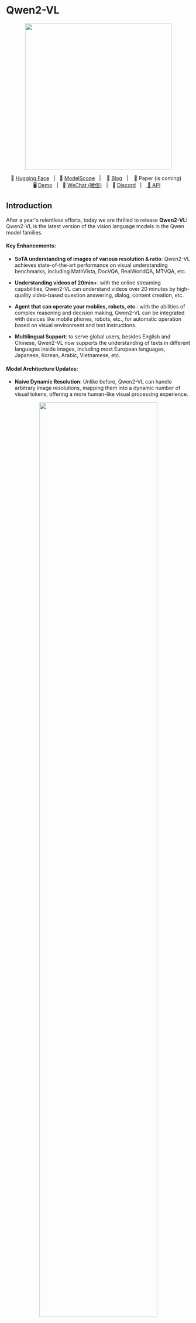 # Qwen2-VL


<p align="center">
    <img src="https://qianwen-res.oss-accelerate-overseas.aliyuncs.com/Qwen2-VL/qwen2VL_logo.png" width="400"/>
<p>

<p align="center">
        🤗 <a href="https://huggingface.co/collections/Qwen/qwen2-vl-66cee7455501d7126940800d">Hugging Face</a>&nbsp&nbsp | &nbsp&nbsp🤖 <a href="https://modelscope.cn/organization/qwen">ModelScope</a>&nbsp&nbsp | &nbsp&nbsp 📑 <a href="https://qwenlm.github.io/blog/qwen2-vl/">Blog</a> &nbsp&nbsp| &nbsp&nbsp 📑 Paper (is coming)</a> &nbsp&nbsp  </a>
<br>
🖥️ <a href="https://huggingface.co/spaces/Qwen/Qwen2-VL">Demo</a>&nbsp&nbsp | &nbsp&nbsp💬 <a href="https://github.com/QwenLM/Qwen/blob/main/assets/wechat.png">WeChat (微信)</a>&nbsp&nbsp | &nbsp&nbsp🫨 <a href="https://discord.gg/CV4E9rpNSD">Discord</a>&nbsp&nbsp | &nbsp&nbsp<a href="https://help.aliyun.com/zh/model-studio/developer-reference/qwen-vl-api"> 📑 API</a>&nbsp&nbsp
</p>


## Introduction

After a year's relentless efforts, today we are thrilled to release **Qwen2-VL**! Qwen2-VL is the latest version of the vision language models in the Qwen model families. 

#### Key Enhancements:

* **SoTA understanding of images of various resolution & ratio**: Qwen2-VL achieves state-of-the-art performance on visual understanding benchmarks, including MathVista, DocVQA, RealWorldQA, MTVQA, etc.

* **Understanding videos of 20min+**: with the online streaming capabilities, Qwen2-VL can understand videos over 20 minutes by high-quality video-based question answering, dialog, content creation, etc.

* **Agent that can operate your mobiles, robots, etc.**: with the abilities of complex reasoning and decision making, Qwen2-VL can be integrated with devices like mobile phones, robots, etc., for automatic operation based on visual environment and text instructions.

* **Multilingual Support**: to serve global users, besides English and Chinese, Qwen2-VL now supports the understanding of texts in different languages inside images, including most European languages, Japanese, Korean, Arabic, Vietnamese, etc.

#### Model Architecture Updates:

* **Naive Dynamic Resolution**: Unlike before, Qwen2-VL can handle arbitrary image resolutions, mapping them into a dynamic number of visual tokens, offering a more human-like visual processing experience.
<p align="center">
    <img src="https://qianwen-res.oss-accelerate-overseas.aliyuncs.com/Qwen2-VL/qwen2_vl_framework.jpg" width="80%"/>
<p>

* **Multimodal Rotary Position Embedding (M-ROPE)**: Decomposes positional embedding into parts to capture 1D textual, 2D visual, and 3D video positional information, enhancing its multimodal processing capabilities.

<p align="center">
    <img src="http://qianwen-res.oss-accelerate-overseas.aliyuncs.com/Qwen2-VL/mrope.png" width="80%"/>
<p>


We opensourced Qwen2-VL-2B and Qwen2-VL-7B with Apache 2.0 license, and we release the [API](https://help.aliyun.com/zh/model-studio/developer-reference/qwen-vl-api) of Qwen2-VL-72B! The opensource is integrated to Hugging Face Transformers, vLLM, and other third-party frameworks. Hope you enjoy!
## News
* 2024.08.30: We have released the [Qwen2-VL series]("https://huggingface.co/collections/Qwen/qwen2-vl-66cee7455501d7126940800d). The 2B and 7B models are now available, and the 72B model for opensource is coming soon. For more details, please check our [blog](https://qwenlm.github.io/blog/qwen2-vl/)!


## Performance
### Image Benchmarks

| Benchmark | Previous SoTA<br><sup>(Open-source LVLM)<sup> | Claude-3.5 Sonnet | GPT-4o | **Qwen2-VL-72B**<br><sup>(Coming soon) |**Qwen2-VL-7B**<br><sup>([🤗](https://huggingface.co/Qwen/Qwen2-VL-7B-Instruct) [🤖](https://modelscope.cn/models/qwen/Qwen2-VL-7B-Instruct)) |**Qwen2-VL-2B**<br><sup>([🤗](https://huggingface.co/Qwen/Qwen2-VL-2B-Instruct)[🤖](https://modelscope.cn/models/qwen/Qwen2-VL-2B-Instruct)) 
| :--- | :---: | :---: | :---: | :---: |:---: |:---: |
| MMMU<sub>val</sub>  | 58.3 | 68.3 | **69.1** | 64.5 | 54.1|41.1
| DocVQA<sub>test</sub>  | 94.1 | 95.2 | 92.8 | **96.5** | 94.5| 90.1
| InfoVQA<sub>test</sub>  | 82.0 | - | - | **84.5** | 76.5|65.5
| ChartQA<sub>test</sub>  | 88.4 | **90.8** | 85.7 | 88.3 |83.0| 73.5
| TextVQA<sub>val</sub>  | 84.4 | - | - | **85.5** |84.3|79.7
| OCRBench | 852 | 788 | 736 | **855** |845| 794
| MTVQA | 17.3 | 25.7 | 27.8 | **32.6** |26.3| 20.0
| RealWorldQA | 72.2 | 60.1 | 75.4 | **77.8** | 70.1| 62.9
| MME<sub>sum</sub>   | 2414.7 | 1920.0 | 2328.7 | **2482.7** | 2326.8 | 1872.0
| MMBench-EN<sub>test</sub>  | **86.5** | 79.7 | 83.4 | **86.5** | 83.0 | 74.9
| MMBench-CN<sub>test</sub>  | 86.3 | 80.7 | 82.1 | **86.6** | 80.5| 73.5
| MMBench-V1.1<sub>test</sub>  | 85.5 | 78.5 | 82.2 | **85.9** |80.7| 72.2
| MMT-Bench<sub>test</sub> | 63.4 | - | 65.5 | **71.7** |63.7| 54.5
| MMStar | 67.1 | 62.2 | 63.9 | **68.3** |60.7| 48.0
| MMVet<sub>GPT-4-Turbo</sub>  | 65.7 | 66.0 | 69.1 | **74.0** |62.0| 49.5
| HallBench<sub>avg</sub>  | 55.2 | 49.9 | 55.0 | **58.1** | 50.6 | 41.7
| MathVista<sub>testmini</sub>  | 67.5 | 67.7 | 63.8 | **70.5** |58.2| 43.0
| MathVision  | 16.97 | - | **30.4** | 25.9 | 16.3| 12.4

### Video Benchmarks

| Benchmark |  Previous SoTA<br><sup>(Open-source LVLM)<sup> | Gemini 1.5-Pro | GPT-4o | **Qwen2-VL-72B**<br><sup>(Coming soon) |**Qwen2-VL-7B**<br><sup>([🤗](https://huggingface.co/Qwen/Qwen2-VL-7B-Instruct) [🤖](https://modelscope.cn/models/qwen/Qwen2-VL-7B-Instruct)) |**Qwen2-VL-2B**<br><sup>([🤗](https://huggingface.co/Qwen/Qwen2-VL-2B-Instruct)[🤖](https://modelscope.cn/models/qwen/Qwen2-VL-2B-Instruct)) 
| :--- | :---: | :---: | :---: | :---: | :---: | :---: |
| MVBench | 69.6 | - | - | **73.6** | 67.0| 63.2 
| PerceptionTest<sub>test</sub> |  66.9 | - | - | **68.0** | 62.3 |53.9
| EgoSchema<sub>test</sub>  | 62.0 | 63.2 | 72.2 | **77.9** | 66.7 |54.9
| Video-MME<br><sub>(wo/w subs)</sub>  | 66.3/69.6  | **75.0**/**81.3** | 71.9/77.2 | 71.2/77.8 | 63.3/69.0 |55.6/60.4

### Agent Benchmarks
|     |Benchmark | Metric | Previous SoTA | GPT-4o | **Qwen2-VL-72B** |
| :-- | :-- | :--: | :--: | :--: | :--: |
|   General  | FnCall<sup>[1]</sup> | TM | - | 90.2 | **93.1** |
|     |  | EM | - | 50.0 | **53.2** |
|   Game  | Number Line | SR | 89.4<sup>[2]</sup> | 91.5 | **100.0** |
|     | BlackJack | SR | 40.2<sup>[2]</sup> | 34.5 | **42.6** |
|     | EZPoint | SR | 50.0<sup>[2]</sup> | 85.5 | **100.0** |
|     | Point24 | SR | 2.6<sup>[2]</sup> | 3.0 | **4.5** |
| Android | AITZ  | TM | 83.0<sup>[3]</sup> | 70.0 | **89.6** |
|     |  | EM | 47.7<sup>[3]</sup> | 35.3 | **72.1** |
| AI2THOR | ALFRED<sub>valid-unseen</sub> | SR | 67.7<sup>[4]</sup> | - | **67.8** |
|     |  | GC | 75.3<sup>[4]</sup> | - | **75.8** | 
|  VLN   | R2R<sub>valid-unseen</sub>  | SR | **79.0** | 43.7<sup>[5]</sup> | 51.7 | 
|     | REVERIE<sub>valid-unseen</sub> | SR | **61.0** | 31.6<sup>[5]</sup> | 31.0 | 

SR, GC, TM and EM are short for success rate, goal-condition success, type match and exact match.
1. Self-Curated Function Call Benchmark by Qwen Team
2. Fine-Tuning Large Vision-Language Models as Decision-Making Agents via Reinforcement Learning
3. Android in the Zoo: Chain-of-Action-Thought for GUI Agents
4. ThinkBot: Embodied Instruction Following with Thought Chain Reasoning
5. MapGPT: Map-Guided Prompting with Adaptive Path Planning for Vision-and-Language Navigation

### Multilingual Benchmarks

<table style="width:75%; text-align:center;">
    <tr>
        <th>Models</th>
        <td>AR </td>
        <td>DE </td>
        <td>FR </td>
        <td>IT </td>
        <td>JA </td>
        <td>KO </td>
        <td>RU </td>
        <td>TH </td>
        <td>VI </td>
        <td>AVG</td>
    </tr>
    <tr>
        <th align="left">Qwen2-VL-72B</th>
        <td>20.7 </td>
        <td>36.5 </td>
        <td>44.1 </td>
        <td>42.8 </td>
        <td>21.6 </td>
        <td>37.4 </td>
        <td>15.6 </td>
        <td>17.7 </td>
        <td>41.6 </td>
        <td><b>32.6</b></td>
    </tr>
    <tr>
        <th align="left">GPT-4o</th>
        <td>20.2 </td>
        <td>34.2 </td>
        <td>41.2 </td>
        <td>32.7 </td>
        <td>20.0 </td>
        <td>33.9 </td>
        <td>11.5 </td>
        <td>22.5 </td>
        <td>34.2 </td>
        <td>27.8</td>
    </tr>
        <tr>
        <th align="left">Claude3 Opus</th>
        <td>15.1 </td>
        <td>33.4 </td>
        <td>40.6 </td>
        <td>34.4 </td>
        <td>19.4 </td>
        <td>27.2 </td>
        <td>13.0 </td>
        <td>19.5 </td>
        <td>29.1 </td>
        <td>25.7 </td>
    </tr>
    <tr>
        <th align="left">Gemini Ultra</th>
        <td>14.7 </td>
        <td>32.3 </td>
        <td>40.0 </td>
        <td>31.8 </td>
        <td>12.3 </td>
        <td>17.2 </td>
        <td>11.8 </td>
        <td>20.3 </td>
        <td>28.6 </td>
        <td>23.2</td>
    </tr>
</table>

These results are evaluated on the benchmark of [MTVQA](https://github.com/bytedance/MTVQA/tree/main).

## Quickstart

Below, we provide simple examples to show how to use Qwen2-VL with 🤖 ModelScope and 🤗 Transformers.

The code of Qwen2-VL has been in the latest Hugging face transformers and we advise you to build from source with command:
```
pip install git+https://github.com/huggingface/transformers accelerate
```
or you might encounter the following error:
```
KeyError: 'qwen2_vl'
```


We offer a toolkit to help you handle various types of visual input more conveniently, as if you were using an API. This includes base64, URLs, and interleaved images and videos. You can install it using the following command:

```bash
pip install qwen-vl-utils
```

### Using 🤗  Transformers to Chat

Here we show a code snippet to show you how to use the chat model with `transformers` and `qwen_vl_utils`:

```python
from transformers import Qwen2VLForConditionalGeneration, AutoTokenizer, AutoProcessor
from qwen_vl_utils import process_vision_info

# default: Load the model on the available device(s)
model = Qwen2VLForConditionalGeneration.from_pretrained(
    "Qwen/Qwen2-VL-7B-Instruct", torch_dtype="auto", device_map="auto"
)

# We recommend enabling flash_attention_2 for better acceleration and memory saving, especially in multi-image and video scenarios.
# model = Qwen2VLForConditionalGeneration.from_pretrained(
#     "Qwen/Qwen2-VL-7B-Instruct",
#     torch_dtype=torch.bfloat16,
#     attn_implementation="flash_attention_2",
#     device_map="auto",
# )

# default processer
processor = AutoProcessor.from_pretrained("Qwen/Qwen2-VL-7B-Instruct")

# The default range for the number of visual tokens per image in the model is 4-16384.
# You can set min_pixels and max_pixels according to your needs, such as a token range of 256-1280, to balance performance and cost.
# min_pixels = 256*28*28
# max_pixels = 1280*28*28
# processor = AutoProcessor.from_pretrained("Qwen/Qwen2-VL-7B-Instruct", min_pixels=min_pixels, max_pixels=max_pixels)

messages = [
    {
        "role": "user",
        "content": [
            {
                "type": "image",
                "image": "https://qianwen-res.oss-cn-beijing.aliyuncs.com/Qwen-VL/assets/demo.jpeg",
            },
            {"type": "text", "text": "Describe this image."},
        ],
    }
]

# Preparation for inference
text = processor.apply_chat_template(
    messages, tokenize=False, add_generation_prompt=True
)
image_inputs, video_inputs = process_vision_info(messages)
inputs = processor(
    text=[text],
    images=image_inputs,
    videos=video_inputs,
    padding=True,
    return_tensors="pt",
)
inputs = inputs.to("cuda")

# Inference: Generation of the output
generated_ids = model.generate(**inputs, max_new_tokens=128)
generated_ids_trimmed = [
    out_ids[len(in_ids) :] for in_ids, out_ids in zip(inputs.input_ids, generated_ids)
]
output_text = processor.batch_decode(
    generated_ids_trimmed, skip_special_tokens=True, clean_up_tokenization_spaces=False
)
print(output_text)
```
<details>
<summary>Multi image inference</summary>

```python
# Messages containing multiple images and a text query
messages = [
    {
        "role": "user",
        "content": [
            {"type": "image", "image": "file:///path/to/image1.jpg"},
            {"type": "image", "image": "file:///path/to/image2.jpg"},
            {"type": "text", "text": "Identify the similarities between these images."},
        ],
    }
]

# Preparation for inference
text = processor.apply_chat_template(
    messages, tokenize=False, add_generation_prompt=True
)
image_inputs, video_inputs = process_vision_info(messages)
inputs = processor(
    text=[text],
    images=image_inputs,
    videos=video_inputs,
    padding=True,
    return_tensors="pt",
)
inputs = inputs.to("cuda")

# Inference
generated_ids = model.generate(**inputs, max_new_tokens=128)
generated_ids_trimmed = [
    out_ids[len(in_ids) :] for in_ids, out_ids in zip(inputs.input_ids, generated_ids)
]
output_text = processor.batch_decode(
    generated_ids_trimmed, skip_special_tokens=True, clean_up_tokenization_spaces=False
)
print(output_text)
```
</details>

<details>
<summary>Video inference</summary>

```python
# Messages containing a images list as a video and a text query
messages = [
    {
        "role": "user",
        "content": [
            {
                "type": "video",
                "video": [
                    "file:///path/to/frame1.jpg",
                    "file:///path/to/frame2.jpg",
                    "file:///path/to/frame3.jpg",
                    "file:///path/to/frame4.jpg",
                ],
                "fps": 1.0,
            },
            {"type": "text", "text": "Describe this video."},
        ],
    }
]

# Messages containing a video and a text query
messages = [
    {
        "role": "user",
        "content": [
            {
                "type": "video",
                "video": "file:///path/to/video1.mp4",
                "max_pixels": 360 * 420,
                "fps": 1.0,
            },
            {"type": "text", "text": "Describe this video."},
        ],
    }
]

# Preparation for inference
text = processor.apply_chat_template(
    messages, tokenize=False, add_generation_prompt=True
)
image_inputs, video_inputs = process_vision_info(messages)
inputs = processor(
    text=[text],
    images=image_inputs,
    videos=video_inputs,
    padding=True,
    return_tensors="pt",
)
inputs = inputs.to("cuda")

# Inference
generated_ids = model.generate(**inputs, max_new_tokens=128)
generated_ids_trimmed = [
    out_ids[len(in_ids) :] for in_ids, out_ids in zip(inputs.input_ids, generated_ids)
]
output_text = processor.batch_decode(
    generated_ids_trimmed, skip_special_tokens=True, clean_up_tokenization_spaces=False
)
print(output_text)
```
</details>

<details>
<summary>Batch inference</summary>

```python
# Sample messages for batch inference
messages1 = [
    {
        "role": "user",
        "content": [
            {"type": "image", "image": "file:///path/to/image1.jpg"},
            {"type": "image", "image": "file:///path/to/image2.jpg"},
            {"type": "text", "text": "What are the common elements in these pictures?"},
        ],
    }
]
messages2 = [
    {"role": "system", "content": "You are a helpful assistant."},
    {"role": "user", "content": "Who are you?"},
]
# Combine messages for batch processing
messages = [messages1, messages1]

# Preparation for batch inference
texts = [
    processor.apply_chat_template(msg, tokenize=False, add_generation_prompt=True)
    for msg in messages
]
image_inputs, video_inputs = process_vision_info(messages)
inputs = processor(
    text=texts,
    images=image_inputs,
    videos=video_inputs,
    padding=True,
    return_tensors="pt",
)
inputs = inputs.to("cuda")

# Batch Inference
generated_ids = model.generate(**inputs, max_new_tokens=128)
generated_ids_trimmed = [
    out_ids[len(in_ids) :] for in_ids, out_ids in zip(inputs.input_ids, generated_ids)
]
output_texts = processor.batch_decode(
    generated_ids_trimmed, skip_special_tokens=True, clean_up_tokenization_spaces=False
)
print(output_texts)
```
</details>

### 🤖 ModelScope
We strongly advise users especially those in mainland China to use ModelScope. `snapshot_download` can help you solve issues concerning downloading checkpoints.

### More Usage Tips

For input images, we support local files, base64, and URLs. For videos, we currently only support local files.

```python
# You can directly insert a local file path, a URL, or a base64-encoded image into the position where you want in the text.
## Local file path
messages = [
    {
        "role": "user",
        "content": [
            {"type": "image", "image": "file:///path/to/your/image.jpg"},
            {"type": "text", "text": "Describe this image."},
        ],
    }
]
## Image URL
messages = [
    {
        "role": "user",
        "content": [
            {"type": "image", "image": "http://path/to/your/image.jpg"},
            {"type": "text", "text": "Describe this image."},
        ],
    }
]
## Base64 encoded image
messages = [
    {
        "role": "user",
        "content": [
            {"type": "image", "image": "data:image;base64,/9j/..."},
            {"type": "text", "text": "Describe this image."},
        ],
    }
]
```
#### Image Resolution for performance boost

The model supports a wide range of resolution inputs. By default, it uses the native resolution for input, but higher resolutions can enhance performance at the cost of more computation. Users can set the minimum and maximum number of pixels to achieve an optimal configuration for their needs, such as a token count range of 256-1280, to balance speed and memory usage.

```python
min_pixels = 256 * 28 * 28
max_pixels = 1280 * 28 * 28
processor = AutoProcessor.from_pretrained(
    "Qwen/Qwen2-VL-7B-Instruct", min_pixels=min_pixels, max_pixels=max_pixels
)
```

Besides, We provide two methods for fine-grained control over the image size input to the model:

1. Specify exact dimensions: Directly set `resized_height` and `resized_width`. These values will be rounded to the nearest multiple of 28.

2. Define min_pixels and max_pixels: Images will be resized to maintain their aspect ratio within the range of min_pixels and max_pixels.

```python
# min_pixels and max_pixels
messages = [
    {
        "role": "user",
        "content": [
            {
                "type": "image",
                "image": "file:///path/to/your/image.jpg",
                "resized_height": 280,
                "resized_width": 420,
            },
            {"type": "text", "text": "Describe this image."},
        ],
    }
]
# resized_height and resized_width
messages = [
    {
        "role": "user",
        "content": [
            {
                "type": "image",
                "image": "file:///path/to/your/image.jpg",
                "min_pixels": 50176,
                "max_pixels": 50176,
            },
            {"type": "text", "text": "Describe this image."},
        ],
    }
]
```

#### Add ids for Multiple Image Inputs
By default, images and video content are directly included in the conversation. When handling multiple images, it's helpful to add labels to the images and videos for better reference. Users can control this behavior with the following settings:
<details>
<summary>Add vision ids</summary>

```python
conversation = [
    {
        "role": "user",
        "content": [{"type": "image"}, {"type": "text", "text": "Hello, how are you?"}],
    },
    {
        "role": "assistant",
        "content": "I'm doing well, thank you for asking. How can I assist you today?",
    },
    {
        "role": "user",
        "content": [
            {"type": "text", "text": "Can you describe these images and video?"},
            {"type": "image"},
            {"type": "image"},
            {"type": "video"},
            {"type": "text", "text": "These are from my vacation."},
        ],
    },
    {
        "role": "assistant",
        "content": "I'd be happy to describe the images and video for you. Could you please provide more context about your vacation?",
    },
    {
        "role": "user",
        "content": "It was a trip to the mountains. Can you see the details in the images and video?",
    },
]

# default:
prompt_without_id = processor.apply_chat_template(
    conversation, add_generation_prompt=True
)
# Excepted output: '<|im_start|>system\nYou are a helpful assistant.<|im_end|>\n<|im_start|>user\n<|vision_start|><|image_pad|><|vision_end|>Hello, how are you?<|im_end|>\n<|im_start|>assistant\nI'm doing well, thank you for asking. How can I assist you today?<|im_end|>\n<|im_start|>user\nCan you describe these images and video?<|vision_start|><|image_pad|><|vision_end|><|vision_start|><|image_pad|><|vision_end|><|vision_start|><|video_pad|><|vision_end|>These are from my vacation.<|im_end|>\n<|im_start|>assistant\nI'd be happy to describe the images and video for you. Could you please provide more context about your vacation?<|im_end|>\n<|im_start|>user\nIt was a trip to the mountains. Can you see the details in the images and video?<|im_end|>\n<|im_start|>assistant\n'


# add ids
prompt_with_id = processor.apply_chat_template(
    conversation, add_generation_prompt=True, add_vision_id=True
)
# Excepted output: '<|im_start|>system\nYou are a helpful assistant.<|im_end|>\n<|im_start|>user\nPicture 1: <|vision_start|><|image_pad|><|vision_end|>Hello, how are you?<|im_end|>\n<|im_start|>assistant\nI'm doing well, thank you for asking. How can I assist you today?<|im_end|>\n<|im_start|>user\nCan you describe these images and video?Picture 2: <|vision_start|><|image_pad|><|vision_end|>Picture 3: <|vision_start|><|image_pad|><|vision_end|>Video 1: <|vision_start|><|video_pad|><|vision_end|>These are from my vacation.<|im_end|>\n<|im_start|>assistant\nI'd be happy to describe the images and video for you. Could you please provide more context about your vacation?<|im_end|>\n<|im_start|>user\nIt was a trip to the mountains. Can you see the details in the images and video?<|im_end|>\n<|im_start|>assistant\n'
```
</details>

#### Flash-Attention 2 to speed up generation

First, make sure to install the latest version of Flash Attention 2:

```bash
pip install -U flash-attn --no-build-isolation
```

Also, you should have a hardware that is compatible with Flash-Attention 2. Read more about it in the official documentation of the [flash attention repository](https://github.com/Dao-AILab/flash-attention). FlashAttention-2 can only be used when a model is loaded in `torch.float16` or `torch.bfloat16`.

To load and run a model using Flash Attention-2, simply add `attn_implementation="flash_attention_2"` when loading the model as follows:

```python
from transformers import Qwen2VLForConditionalGeneration

model = Qwen2VLForConditionalGeneration.from_pretrained(
    "Qwen/Qwen2-VL-7B-Instruct", 
    torch_dtype=torch.bfloat16, 
    attn_implementation="flash_attention_2",
)
```


### Try Qwen2-VL-72B with API!

To explore Qwen2-VL-72B, a more fascinating multimodal model, we encourage you to test our cutting-edge API service. Let's start the exciting journey right now!

#### Installation
```bash
pip install dashscope
```

#### Examples
```python
import dashscope


dashscope.api_key = "your_api_key"

messages = [{
    'role': 'user',
    'content': [
        {
            'image': "https://dashscope.oss-cn-beijing.aliyuncs.com/images/dog_and_girl.jpeg"
        },
        {
            'text': 'What are in the image?'
        },
    ]
}]
# The model name 'qwen-vl-max-0809' is the identity of 'Qwen2-VL-72B'.
response = dashscope.MultiModalConversation.call(model='qwen-vl-max-0809', messages=messages)
print(response)
```

For more usage, please refer to the tutorial at [aliyun](https://help.aliyun.com/zh/model-studio/developer-reference/qwen-vl-api).

## Quantization

For quantized models, we offer two types of quantization: AWQ and GPQ([🤗](https://huggingface.co/collections/Qwen/qwen2-vl-66cee7455501d7126940800d)[🤖](https://modelscope.cn/organization/qwen)).

### AWQ
One of our recommendations is the usage of [AWQ](https://arxiv.org/abs/2306.00978) with [AutoAWQ](https://github.com/casper-hansen/AutoAWQ). AWQ refers to Activation-aware Weight Quantization, a hardware-friendly approach for LLM low-bit weight-only quantization. AutoAWQ is an easy-to-use package for 4-bit quantized models.
#### Usage of AWQ Quantized Models with Transformers
Now, Transformers has officially supported AutoAWQ, which means that you can directly use the quantized model with Transformers. The following is a very simple code snippet showing how to run `Qwen2-VL-7B-Instruct-AWQ` with the quantized model:
```python
from transformers import Qwen2VLForConditionalGeneration, AutoTokenizer, AutoProcessor
from qwen_vl_utils import process_vision_info

# We recommend enabling flash_attention_2 for better acceleration and memory saving, especially in multi-image and video scenarios.
# model = Qwen2VLForConditionalGeneration.from_pretrained(
#     "Qwen/Qwen2-VL-7B-Instruct-AWQ",
#     torch_dtype="auto",
#     attn_implementation="flash_attention_2",
#     device_map="auto",
# )

# default: Load the model on the available device(s)
model = Qwen2VLForConditionalGeneration.from_pretrained(
    "Qwen/Qwen2-VL-7B-Instruct-AWQ", torch_dtype="auto", device_map="auto"
)

# The default range for the number of visual tokens per image in the model is 4-16384. You can set min_pixels and max_pixels according to your needs, such as a token count range of 256-1280, to balance speed and memory usage.
min_pixels = 256 * 28 * 28
max_pixels = 1280 * 28 * 28
processor = AutoProcessor.from_pretrained(
    "Qwen/Qwen2-VL-7B-Instruct-AWQ", min_pixels=min_pixels, max_pixels=max_pixels
)

messages = [
    {
        "role": "user",
        "content": [
            {
                "type": "image",
                "image": "https://qianwen-res.oss-cn-beijing.aliyuncs.com/Qwen-VL/assets/demo.jpeg",
            },
            {"type": "text", "text": "Describe this image."},
        ],
    }
]

# Preparation for inference
text = processor.apply_chat_template(
    messages, tokenize=False, add_generation_prompt=True
)
image_inputs, video_inputs = process_vision_info(messages)
inputs = processor(
    text=[text],
    images=image_inputs,
    videos=video_inputs,
    padding=True,
    return_tensors="pt",
)

# Inference: Generation of the output
generated_ids = model.generate(**inputs, max_new_tokens=128)
generated_ids_trimmed = [
    out_ids[len(in_ids) :] for in_ids, out_ids in zip(inputs.input_ids, generated_ids)
]
output_text = processor.batch_decode(
    generated_ids_trimmed, skip_special_tokens=True, clean_up_tokenization_spaces=False
)
print(output_text)
```
#### Quantize Your Own Model with AutoAWQ
If you want to quantize your own model to AWQ quantized models, we advise you to use AutoAWQ. It is suggested installing the forked version of the package by installing from source code:


```bash
git clone https://github.com/kq-chen/AutoAWQ.git
cd AutoAWQ
pip install numpy gekko pandas
pip install -e .
```

Suppose you have finetuned a model based on `Qwen2-VL-7B`. To build your own AWQ quantized model, you need to use the training data for calibration. Below, we provide a simple demonstration for you to run:

```python
from transformers import Qwen2VLProcessor
from awq.models.qwen2vl import Qwen2VLAWQForConditionalGeneration

# Specify paths and hyperparameters for quantization
model_path = "your_model_path"
quant_path = "your_quantized_model_path"
quant_config = {"zero_point": True, "q_group_size": 128, "w_bit": 4, "version": "GEMM"}

# Load your processor and model with AutoAWQ
processor = Qwen2VLProcessor.from_pretrained(model_path)
# We recommend enabling flash_attention_2 for better acceleration and memory saving
# model = Qwen2VLAWQForConditionalGeneration.from_pretrained(
#     model_path, model_type="qwen2_vl", use_cache=False, attn_implementation="flash_attention_2"
# )
model = Qwen2VLAWQForConditionalGeneration.from_pretrained(
    model_path, model_type="qwen2_vl", use_cache=False
)
```
Then you need to prepare your data for calibration. What you need to do is just put samples into a list, each of which is a typical chat message as shown below. you can specify `text` and `image` in `content` field, For example:
```python
dataset = [
    # message 0
    [
        {"role": "system", "content": "You are a helpful assistant."},
        {"role": "user", "content": "Tell me who you are."},
        {"role": "assistant", "content": "I am a large language model named Qwen..."},
    ],
    # message 1
    [
        {
            "role": "user",
            "content": [
                {"type": "image", "image": "file:///path/to/your/image.jpg"},
                {"type": "text", "text": "Output all text in the image"},
            ],
        },
        {"role": "assistant", "content": "The text in the image is balabala..."},
    ],
    # other messages...
    ...,
]
```
here, we use a caption dataset **only for demonstration**. You should replace it with your own sft dataset.

```python
def prepare_dataset(n_sample: int = 8) -> list[list[dict]]:
    from datasets import load_dataset

    dataset = load_dataset(
        "laion/220k-GPT4Vision-captions-from-LIVIS", split=f"train[:{n_sample}]"
    )
    return [
        [
            {
                "role": "user",
                "content": [
                    {"type": "image", "image": sample["url"]},
                    {"type": "text", "text": "generate a caption for this image"},
                ],
            },
            {"role": "assistant", "content": sample["caption"]},
        ]
        for sample in dataset
    ]


dataset = prepare_dataset()
```

Then process the dataset into tensors:
```python
from qwen_vl_utils import process_vision_info

text = processor.apply_chat_template(
    dataset, tokenize=False, add_generation_prompt=True
)
image_inputs, video_inputs = process_vision_info(dataset)
inputs = processor(
    text=text,
    images=image_inputs,
    videos=video_inputs,
    padding=True,
    return_tensors="pt",
)
```

Then just run the calibration process by one line of code:
```python
model.quantize(calib_data=inputs, quant_config=quant_config)
```
Finally, save the quantized model:
```python
model.model.config.use_cache = model.model.generation_config.use_cache = True
model.save_quantized(quant_path, safetensors=True, shard_size="4GB")
processor.save_pretrained(quant_path)
```
Then you can obtain your own AWQ quantized model for deployment. Enjoy!
### GPTQ
#### Usage of GPTQ Models with Transformers
Now, Transformers has officially supported AutoGPTQ, which means that you can directly use the quantized model with Transformers. The following is a very simple code snippet showing how to run `Qwen2-VL-7B-Instruct-GPTQ-Int4` with the quantized model:
```python
from transformers import Qwen2VLForConditionalGeneration, AutoTokenizer, AutoProcessor
from qwen_vl_utils import process_vision_info

# We recommend enabling flash_attention_2 for better acceleration and memory saving, especially in multi-image and video scenarios.
# model = Qwen2VLForConditionalGeneration.from_pretrained(
#     "Qwen2-VL-7B-Instruct-GPTQ-Int4",
#     torch_dtype=torch.bfloat16,
#     attn_implementation="flash_attention_2",
#     device_map="auto",
# )

# default: Load the model on the available device(s)
model = Qwen2VLForConditionalGeneration.from_pretrained(
    "Qwen2-VL-7B-Instruct-GPTQ-Int4", torch_dtype="auto", device_map="auto"
)

# The default range for the number of visual tokens per image in the model is 4-16384. You can set min_pixels and max_pixels according to your needs, such as a token count range of 256-1280, to balance speed and memory usage.
min_pixels = 256 * 28 * 28
max_pixels = 1280 * 28 * 28
processor = AutoProcessor.from_pretrained(
    "Qwen2-VL-7B-Instruct-GPTQ-Int4", min_pixels=min_pixels, max_pixels=max_pixels
)

messages = [
    {
        "role": "user",
        "content": [
            {
                "type": "image",
                "image": "https://qianwen-res.oss-cn-beijing.aliyuncs.com/Qwen-VL/assets/demo.jpeg",
            },
            {"type": "text", "text": "Describe this image."},
        ],
    }
]

# Preparation for inference
text = processor.apply_chat_template(
    messages, tokenize=False, add_generation_prompt=True
)
image_inputs, video_inputs = process_vision_info(messages)
inputs = processor(
    text=[text],
    images=image_inputs,
    videos=video_inputs,
    padding=True,
    return_tensors="pt",
)

# Inference: Generation of the output
generated_ids = model.generate(**inputs, max_new_tokens=128)
generated_ids_trimmed = [
    out_ids[len(in_ids) :] for in_ids, out_ids in zip(inputs.input_ids, generated_ids)
]
output_text = processor.batch_decode(
    generated_ids_trimmed, skip_special_tokens=True, clean_up_tokenization_spaces=False
)
print(output_text)
```
#### Quantize Your Own Model with AutoGPTQ
If you want to quantize your own model to GPTQ quantized models, we advise you to use AutoGPTQ. It is suggested installing the forked version of the package by installing from source code:

```bash
git clone https://github.com/kq-chen/AutoGPTQ.git
cd AutoGPTQ
pip install numpy gekko pandas
pip install -vvv --no-build-isolation -e .
```
Suppose you have finetuned a model based on `Qwen2-VL-7B`. To build your own GPTQ quantized model, you need to use the training data for calibration. Below, we provide a simple demonstration for you to run:
```python
from transformers import Qwen2VLProcessor
from auto_gptq import BaseQuantizeConfig
from auto_gptq.modeling import Qwen2VLGPTQForConditionalGeneration

# Specify paths and hyperparameters for quantization
model_path = "your_model_path"
quant_path = "your_quantized_model_path"
quantize_config = BaseQuantizeConfig(
    bits=8,  # 4 or 8
    group_size=128,
    damp_percent=0.1,
    desc_act=False,  # set to False can significantly speed up inference but the perplexity may slightly bad
    static_groups=False,
    sym=True,
    true_sequential=True,
)
# Load your processor and model with AutoGPTQ
processor = Qwen2VLProcessor.from_pretrained(model_path)
# We recommend enabling flash_attention_2 for better acceleration and memory saving
# model = Qwen2VLGPTQForConditionalGeneration.from_pretrained(model_path, quantize_config, attn_implementation="flash_attention_2")
model = Qwen2VLGPTQForConditionalGeneration.from_pretrained(model_path, quantize_config)
```
Then you need to prepare your data for calibration. What you need to do is just put samples into a list, each of which is a typical chat message as shown below. you can specify `text` and `image` in `content` field, For example:
```python
dataset = [
    # message 0
    [
        {"role": "system", "content": "You are a helpful assistant."},
        {"role": "user", "content": "Tell me who you are."},
        {"role": "assistant", "content": "I am a large language model named Qwen..."},
    ],
    # message 1
    [
        {
            "role": "user",
            "content": [
                {"type": "image", "image": "file:///path/to/your/image.jpg"},
                {"type": "text", "text": "Output all text in the image"},
            ],
        },
        {"role": "assistant", "content": "The text in the image is balabala..."},
    ],
    # other messages...
    ...,
]
```
Here, we use a caption dataset **only for demonstration**. You should replace it with your own sft dataset.
```python
def prepare_dataset(n_sample: int = 20) -> list[list[dict]]:
    from datasets import load_dataset

    dataset = load_dataset(
        "laion/220k-GPT4Vision-captions-from-LIVIS", split=f"train[:{n_sample}]"
    )
    return [
        [
            {
                "role": "user",
                "content": [
                    {"type": "image", "image": sample["url"]},
                    {"type": "text", "text": "generate a caption for this image"},
                ],
            },
            {"role": "assistant", "content": sample["caption"]},
        ]
        for sample in dataset
    ]


dataset = prepare_dataset()
```

Then process the dataset into tensors:
```python
from qwen_vl_utils import process_vision_info


def batched(iterable, n: int):
    # batched('ABCDEFG', 3) → ABC DEF G
    assert n >= 1, "batch size must be at least one"
    from itertools import islice

    iterator = iter(iterable)
    while batch := tuple(islice(iterator, n)):
        yield batch


batch_size = 1
calib_data = []
for batch in batched(dataset, batch_size):
    text = processor.apply_chat_template(
        batch, tokenize=False, add_generation_prompt=True
    )
    image_inputs, video_inputs = process_vision_info(batch)
    inputs = processor(
        text=text,
        images=image_inputs,
        videos=video_inputs,
        padding=True,
        return_tensors="pt",
    )
    calib_data.append(inputs)
```
Then just run the calibration process by one line of code:
```python
model.quantize(dataset, cache_examples_on_gpu=False)
```
Finally, save the quantized model:
```python
model.save_quantized(quant_path, use_safetensors=True)
processor.save_pretrained(quant_path)
```
Then you can obtain your own GPTQ quantized model for deployment. Enjoy!
### Benchmark
#### Performance of Quantized Models
This section reports the generation performance of quantized models (including GPTQ and AWQ) of the Qwen2-VL series. Specifically, we report:

- MMMU_VAL (Accuracy)
- DocVQA_VAL (Accuracy)
- MMBench_DEV_EN (Accuracy)
- MathVista_MINI (Accuracy)

We use [VLMEvalkit](https://github.com/kq-chen/VLMEvalKit/tree/add_qwen2vl) to evaluate all models.

| Model Size | Quantization | MMMU | DocVQA | MMBench | MathVista  |
| --- | --- | --- | --- | --- | --- |
| Qwen2-VL-7B-Instruct | BF16<br><sup>([🤗](https://huggingface.co/Qwen/Qwen2-VL-7B-Instruct)[🤖](https://modelscope.cn/models/qwen/Qwen2-VL-7B-Instruct)) | 53.77 | 93.89 | 81.78 | 58.20 |
|  | GPTQ-Int8<br><sup>([🤗](https://huggingface.co/Qwen/Qwen2-VL-7B-Instruct-GPTQ-Int8)[🤖](https://modelscope.cn/models/qwen/Qwen2-VL-7B-Instruct-GPTQ-Int8)) | 53.00 | 93.94 | 82.38 | 57.90 |
|  | GPTQ-Int4<br><sup>([🤗](https://huggingface.co/Qwen/Qwen2-VL-7B-Instruct-GPTQ-Int4)[🤖](https://modelscope.cn/models/qwen/Qwen2-VL-7B-Instruct-GPTQ-Int4)) | 52.55 | 93.16 | 81.27 | 60.30 |
|  | AWQ<br><sup>([🤗](https://huggingface.co/Qwen/Qwen2-VL-7B-Instruct-AWQ)[🤖](https://modelscope.cn/models/qwen/Qwen2-VL-7B-Instruct-AWQ)) | 53.66 | 93.10 | 81.61 | 56.80 |
 Qwen2-VL-2B-Instruct | BF16<br><sup>([🤗](https://huggingface.co/Qwen/Qwen2-VL-2B-Instruct)[🤖](https://modelscope.cn/models/qwen/Qwen2-VL-2B-Instruct)) | 41.88 | 88.34 | 72.07 | 44.40 |
|  | GPTQ-Int8<br><sup>([🤗](https://huggingface.co/Qwen/Qwen2-VL-2B-Instruct-GPTQ-Int8)[🤖](https://modelscope.cn/models/qwen/Qwen2-VL-2B-Instruct-GPTQ-Int8)) | 41.55 |  88.28 | 71.99 | 44.60 |
|  | GPTQ-Int4<br><sup>([🤗](https://huggingface.co/Qwen/Qwen2-VL-2B-Instruct-GPTQ-Int4)[🤖](https://modelscope.cn/models/qwen/Qwen2-VL-2B-Instruct-GPTQ-Int4)) | 39.22 | 87.21 | 70.87 | 41.69 |
|  | AWQ<br><sup>([🤗](https://huggingface.co/Qwen/Qwen2-VL-2B-Instruct-AWQ)[🤖](https://modelscope.cn/models/qwen/Qwen2-VL-2B-Instruct-AWQ)) | 41.33 | 86.96 | 71.64 | 39.90 |



#### Speed Benchmark
This section reports the speed performance of bf16 models, quantized models (including GPTQ-Int4, GPTQ-Int8 and AWQ) of the Qwen2-VL series. Specifically, we report the inference speed (tokens/s) as well as memory footprint (GB) under the conditions of different context lengths.

The environment of the evaluation with huggingface transformers is:

- NVIDIA A100 80GB
- CUDA 11.8
- Pytorch 2.2.1+cu118
- Flash Attention 2.6.1
- Transformers 4.38.2
- AutoGPTQ 0.6.0+cu118
- AutoAWQ 0.2.5+cu118 (autoawq_kernels 0.0.6+cu118)

Note:

- We use the batch size of 1 and the least number of GPUs as possible for the evalution.
- We test the speed and memory of generating 2048 tokens with the input lengths of 1, 6144, 14336, 30720, 63488, and 129024 tokens.
- 7B (transformers)

| Model | Input Length | Quantization | GPU Num | Speed(tokens/s) | GPU Memory(GB) |
| --- | --- | --- | --- | --- | --- |
| Qwen2-VL-7B-Instruct | 1 | BF16 | 1 | 39.02 | 16.07 |
|  |  | GPTQ-Int8 | 1 | 31.60 | 10.11 |
|  |  | GPTQ-Int4 | 1 | 42.76 | 7.20 |
|  |  | AWQ | 1 | 32.08 | 7.07 |
|  | 6144 | BF16 | 1 | 38.75 | 21.56 |
|  |  | GPTQ-Int8 | 1 | 31.31 | 15.61 |
|  |  | GPTQ-Int4 | 1 | 39.75 | 12.69 |
|  |  | AWQ | 1 | 32.66 | 12.56 |
|  | 14336 | BF16 | 1 | 30.65 | 29.07 |
|  |  | GPTQ-Int8 | 1 | 27.96 | 23.11 |
|  |  | GPTQ-Int4 | 1 | 29.72 | 20.20 |
|  |  | AWQ | 1 | 31.42 | 20.07 |
|  | 30720 | BF16 | 1 | 19.53 | 44.08 |
|  |  | GPTQ-Int8 | 1 | 18.37 | 38.13 |
|  |  | GPTQ-Int4 | 1 | 19.15 | 35.22 |
|  |  | AWQ | 1 | 19.95 | 35.08 |


- 2B (transformers)

| Model | Input Length | Quantization | GPU Num | Speed(tokens/s) | GPU Memory(GB) |
| --- | --- | --- | --- | --- | --- |
| Qwen2-VL-2B-Instruct | 1 | BF16 | 1 | 35.29 | 4.68 |
|  |  | GPTQ-Int8 | 1 | 28.59 | 3.55 |
|  |  | GPTQ-Int4 | 1 | 39.76 | 2.91 |
|  |  | AWQ | 1 | 29.89 | 2.88 |
|  | 6144 | BF16 | 1 | 36.58 | 10.01 |
|  |  | GPTQ-Int8 | 1 | 29.53  | 8.87 |
|  |  | GPTQ-Int4 | 1 | 39.27 | 8.21 |
|  |  | AWQ | 1 | 33.42 | 8.18 |
|  | 14336 | BF16 | 1 | 36.31 | 17.20 |
|  |  | GPTQ-Int8 | 1 | 31.03 | 16.07 |
|  |  | GPTQ-Int4 | 1 | 39.89 | 15.40 |
|  |  | AWQ | 1 | 32.28 | 15.40 |
|  | 30720 | BF16 | 1 | 32.53 | 31.64 |
|  |  | GPTQ-Int8 | 1 | 27.76 | 30.51 |
|  |  | GPTQ-Int4 | 1 | 30.73 | 29.84 |
|  |  | AWQ | 1 | 31.55 | 29.84 |

## Deployment

We recommend using vLLM for fast Qwen2-VL deployment and inference. You can use [this fork](https://github.com/fyabc/vllm/tree/add_qwen2_vl_new) (we are working on merging this PR into vLLM main repository).

Run the command below to start an OpenAI-compatible API service:

```bash
python -m vllm.entrypoints.openai.api_server --served-model-name Qwen2-VL-7B-Instruct --model Qwen/Qwen2-VL-7B-Instruct
```

Then you can use the chat API as below (via curl or Python API):

```bash
curl http://localhost:8000/v1/chat/completions \
    -H "Content-Type: application/json" \
    -d '{
    "model": "Qwen2-VL-7B-Instruct",
    "messages": [
    {"role": "system", "content": "You are a helpful assistant."},
    {"role": "user", "content": [
        {"type": "image_url", "image_url": {"url": "https://modelscope.oss-cn-beijing.aliyuncs.com/resource/qwen.png"}},
        {"type": "text", "text": "What is the text in the illustrate?"}
    ]}
    ]
    }'
```

```python
from openai import OpenAI

# Set OpenAI's API key and API base to use vLLM's API server.
openai_api_key = "EMPTY"
openai_api_base = "http://localhost:8000/v1"

client = OpenAI(
    api_key=openai_api_key,
    base_url=openai_api_base,
)

chat_response = client.chat.completions.create(
    model="Qwen2-7B-Instruct",
    messages=[
        {"role": "system", "content": "You are a helpful assistant."},
        {
            "role": "user",
            "content": [
                {
                    "type": "image_url",
                    "image_url": {
                        "url": "https://modelscope.oss-cn-beijing.aliyuncs.com/resource/qwen.png"
                    },
                },
                {"type": "text", "text": "What is the text in the illustrate?"},
            ],
        },
    ],
)
print("Chat response:", chat_response)
```

**NOTE**: Now `vllm.entrypoints.openai.api_server` does not support set `min_pixels` and `max_pixels` in messages (we are working hard on supporting this feature). If you want to limit the resolution, you can set them in model's `preprocessor_config.json`:

```json
{
  "min_pixels": 50176,
  "max_pixels": 1003520,
  ...
}
```

You can also use vLLM to inference Qwen2-VL locally:

```python
from transformers import AutoProcessor
from vllm import LLM, SamplingParams
from qwen_vl_utils import process_vision_info

MODEL_PATH = "Qwen/Qwen2-VL-7B-Instruct"

llm = LLM(
    model=MODEL_PATH,
    limit_mm_per_prompt={"image": 10, "video": 10},
)

sampling_params = SamplingParams(
    temperature=0.1,
    top_p=0.001,
    repetition_penalty=1.05,
    max_tokens=256,
    stop_token_ids=[],
)

messages = [
    {"role": "system", "content": "You are a helpful assistant."},
    {
        "role": "user",
        "content": [
            {
                "type": "image",
                "image": "https://modelscope.oss-cn-beijing.aliyuncs.com/resource/qwen.png",
                "min_pixels": 224 * 224,
                "max_pixels": 1280 * 28 * 28,
            },
            {"type": "text", "text": "What is the text in the illustrate?"},
        ],
    },
]

processor = AutoProcessor.from_pretrained(MODEL_PATH)
prompt = processor.apply_chat_template(
    messages,
    tokenize=False,
    add_generation_prompt=True,
)
image_inputs, video_inputs = process_vision_info(messages)

mm_data = {}
if image_inputs is not None:
    mm_data["image"] = image_inputs
if video_inputs is not None:
    mm_data["video"] = video_inputs

llm_inputs = {
    "prompt": prompt,
    "multi_modal_data": mm_data,
}

outputs = llm.generate([llm_inputs], sampling_params=sampling_params)
generated_text = outputs[0].outputs[0].text

print(generated_text)
```


## Training
#### LLaMA-Factory

Here we provide a script for supervised finetuning Qwen2-VL with
`LLaMA-Factory <https://github.com/hiyouga/LLaMA-Factory>`. This
script for supervised finetuning (SFT) has the following features:

-  Support multi-images input;

-  Support single-GPU and multi-GPU training;

-  Support full-parameter tuning, LoRA.

In the following, we introduce more details about the usage of the
script.

#### Installation

Before you start, make sure you have installed the following packages:

1. Follow the instructions of
   `LLaMA-Factory <https://github.com/hiyouga/LLaMA-Factory>`, and build
   the environment.
2. Install these packages (Optional):

```
pip install deepspeed
pip install flash-attn --no-build-isolation
```

3. If you want to use
   `FlashAttention-2 <https://github.com/Dao-AILab/flash-attention>`,
   make sure your CUDA is 11.6 and above.

#### Data Preparation

LLaMA-Factory provides several training datasets in ``data`` folder, you
can use it directly. If you are using a custom dataset, please prepare
your dataset as follows.

1. Organize your data in a **json** file and put your data in ``data``
   folder. LLaMA-Factory supports multimodal dataset in ``sharegpt``
   format.

-  The dataset in ``sharegpt`` format should follow the below format:

```json
[
  {
    "messages": [
      {
        "content": "<image>Who are they?",
        "role": "user"
      },
      {
        "content": "They're Kane and Gretzka from Bayern Munich.",
        "role": "assistant"
      },
      {
        "content": "What are they doing?<image>",
        "role": "user"
      },
      {
        "content": "They are celebrating on the soccer field.",
        "role": "assistant"
      }
    ],
    "images": [
      "mllm_demo_data/1.jpg",
      "mllm_demo_data/1.jpg"
    ]
  },
]
```

1. Provide your dataset definition in ``data/dataset_info.json`` in the
   following format .

-  For ``sharegpt`` format dataset, the columns in ``dataset_info.json``
   should be:

```json
   "dataset_name": {
       "file_name": "dataset_name.json",
       "formatting": "sharegpt",
       "columns": {
          "messages": "messages",
          "images": "images"
        },
      "tags": {
         "role_tag": "role",
         "content_tag": "content",
         "user_tag": "user",
         "assistant_tag": "assistant"
        }
   }
```

#### Training

Lora SFT examples:
```
llamafactory-cli train examples/train_lora/qwen2vl_lora_sft.yaml
llamafactory-cli export examples/merge_lora/qwen2vl_lora_sft.yaml
```

LoRA DPO/ORPO/SimPO examples: (using [RLHF-V Dataset](https://huggingface.co/datasets/llamafactory/RLHF-V))
```
llamafactory-cli train examples/train_lora/qwen2vl_lora_dpo.yaml
```

Full SFT examples:
```
llamafactory-cli train examples/train_full/qwen2vl_full_sft.yaml
```

Inference examples:
```
llamafactory-cli webchat examples/inference/qwen2_vl.yaml
llamafactory-cli api examples/inference/qwen2_vl.yaml
```

Execute the following training command:

```bash
DISTRIBUTED_ARGS="
    --nproc_per_node $NPROC_PER_NODE \
    --nnodes $NNODES \
    --node_rank $NODE_RANK \
    --master_addr $MASTER_ADDR \
    --master_port $MASTER_PORT
    "

torchrun $DISTRIBUTED_ARGS src/train.py \
    --deepspeed $DS_CONFIG_PATH \
    --stage sft \
    --do_train \
    --model_name_or_path Qwen/Qwen2-VL-7B-Instruct \
    --dataset mllm_demo \
    --template qwen2_vl \
    --finetuning_type lora \
    --output_dir $OUTPUT_PATH \
    --overwrite_cache \
    --overwrite_output_dir \
    --warmup_steps 100 \
    --weight_decay 0.1 \
    --per_device_train_batch_size 2 \
    --gradient_accumulation_steps 4 \
    --ddp_timeout 9000 \
    --learning_rate 5e-6 \
    --lr_scheduler_type cosine \
    --logging_steps 1 \
    --cutoff_len 4096 \
    --save_steps 1000 \
    --plot_loss \
    --num_train_epochs 3 \
    --bf16 
```

and enjoy the training process. To make changes to your training, you
can modify the arguments in the training command to adjust the
hyperparameters. One argument to note is ``cutoff_len``, which is the
maximum length of the training data. Control this parameter to avoid OOM
error.

## Function Calling

Qwen2-VL supports Function Calling (aka. Tool Calling or Tool Use). For details on how to use this capability, please refer to the Qwen-Agent project for [the function calling example](https://github.com/QwenLM/Qwen-Agent/blob/main/examples/qwen2vl_function_calling.py) and [the agent example](https://github.com/QwenLM/Qwen-Agent/blob/main/examples/qwen2vl_assistant_tooluse.py). 
### Simple Use Case
```python
# pip install qwen_agent
from typing import List, Union
from datetime import datetime
from qwen_agent.agents import FnCallAgent
from qwen_agent.gui import WebUI
from qwen_agent.tools.base import BaseToolWithFileAccess, register_tool

@register_tool("get_date")
class GetDate(BaseToolWithFileAccess):
    description = "call this tool to get the current date"
    parameters = [
        {
            "name": "lang",
            "type": "string",
            "description": "one of ['en', 'zh'], default is en",
            "required": False
        },
    ]

    def call(self, params: Union[str, dict], files: List[str] = None, **kwargs) -> str:
        super().call(params=params, files=files)
        params = self._verify_json_format_args(params)
        lang = "zh" if "zh" in params["lang"] else "en"
        now = datetime.now()
        result = now.strftime("%Y-%m-%d %H:%M:%S") + "\n"
        weekday = now.weekday()
        if lang == "zh":
            days_chinese = ["一", "二", "三", "四", "五", "六", "日"]
            result += "今天是星期" + days_chinese[weekday]
        else:
            days = ["Monday", "Tuesday", "Wednesday", "Thursday", "Friday", "Saturday", "Sunday"]
            result += "Today is " + days[weekday]
        return result


def init_agent_service():
    llm_cfg_vl = {
        # Using Qwen2-VL deployed at any openai-compatible service such as vLLM:
        "model_type": "qwenvl_oai",
        "model": "Qwen/Qwen2-VL-7B-Instruct",
        "model_server": "http://localhost:8000/v1",  # api_base
        "api_key": 'EMPTY",
    }
    tools = [
        "get_date",
        "code_interpreter",
    ]  # code_interpreter is a built-in tool in Qwen-Agent
    bot = FnCallAgent(
        llm=llm_cfg_vl,
        name="Qwen2-VL",
        description="function calling",
        function_list=tools,
    )
    return bot

def app_gui():
    # Define the agent
    bot = init_agent_service()
    WebUI(bot).run()

# Launch gradio app
app_gui()
```


## Demo
### Web UI Example

In this section, we provide instructions for users to build a web-based user interface (UI) demo. This UI demo allows users to interact with a predefined model or application through a web browser. Follow the steps below to get started.

#### Installation

Before you begin, ensure that you have the required dependencies installed on your system. You can install them by running the following command:

```bash
pip install -r requirements_web_demo.txt
```

#### Running the Demo with FlashAttention-2

Once the required packages are installed, you can launch the web demo using the following command. This command will start a web server and provide you with a link to access the UI in your web browser.

**Recommended**: For enhanced performance and efficiency, especially in multi-image and video processing scenarios, we strongly recommend using [FlashAttention-2](https://github.com/Dao-AILab/flash-attention). FlashAttention-2 provides significant improvements in memory usage and speed, making it ideal for handling large-scale models and data processing.

To enable FlashAttention-2, use the following command:

```bash
python web_demo_mm.py --flash-attn2
```

This will load the model with FlashAttention-2 enabled.

**Default Usage**: If you prefer to run the demo without FlashAttention-2 or if you do not specify the `--flash-attn2` option, the demo will load the model using the standard attention implementation:

```bash
python web_demo_mm.py
```

After running the command, you’ll see a link generated in the terminal similar to this:

```
Running on local: http://127.0.0.1:7860/
```

Copy this link and paste it into your browser to access the web UI, where you can interact with the model by inputting text, uploading images, or using any other provided functionalities.

#### Selecting Different Models (Qwen2-VL Series Only)

The demo is configured by default to use the `Qwen/Qwen2-VL-7B-Instruct` model, which is part of the Qwen2-VL series and is well-suited for various vision-language tasks. However, if you want to use a different model within the Qwen2-VL series, you can simply update the `DEFAULT_CKPT_PATH` variable in the script:

1. **Locate the `DEFAULT_CKPT_PATH` Variable**:
   Inside `web_demo_mm.py`, find the `DEFAULT_CKPT_PATH` variable that defines the model checkpoint path. It should look like this:

   ```python
   DEFAULT_CKPT_PATH = 'Qwen/Qwen2-VL-7B-Instruct'
   ```

2. **Replace with a Different Qwen2-VL Model Path**:
   Modify `DEFAULT_CKPT_PATH` to point to another checkpoint path within the Qwen2-VL series. For example:

   ```python
   DEFAULT_CKPT_PATH = 'Qwen/Qwen2-VL-2B-Instruct'  # Example for a different model in the series
   ```

3. **Save and Re-run**:
   After modifying the path, save the script and then re-run the demo using the instructions provided in the `Running the Demo` section above.

**Note:** This `DEFAULT_CKPT_PATH` only supports models from the Qwen2-VL series. If you're using a model outside of the Qwen2-VL series, additional changes to the codebase may be necessary.


#### Customization

Further customization of the web demo, including UI layout, interactions, and additional functionalities like handling specialized input, can be done by modifying the `web_demo_mm.py` script. This flexibility allows you to tailor the web interface to better fit specific tasks or workflows.


## Limitations

While Qwen2-VL are applicable to a wide range of visual tasks, it is equally important to understand its limitations. Here are some known restrictions:

1. Lack of Audio Support: The current model does **not comprehend audio information** within videos.
2. Data timeliness: Our image dataset is **updated until June 2023**, and information subsequent to this date may not be covered.
3. Constraints in Individuals and Intellectual Property (IP): The model's capacity to recognize specific individuals or IPs is limited, potentially failing to comprehensively cover all well-known personalities or brands.
4. Limited Capacity for Complex Instruction: When faced with intricate multi-step instructions, the model's understanding and execution capabilities require enhancement.
5. Insufficient Counting Accuracy: Particularly in complex scenes, the accuracy of object counting is not high, necessitating further improvements.
6. Weak Spatial Reasoning Skills: Especially in 3D spaces, the model's inference of object positional relationships is inadequate, making it difficult to precisely judge the relative positions of objects.

These limitations serve as ongoing directions for model optimization and improvement, and we are committed to continually enhancing the model's performance and scope of application.


## 🐳 Docker

To simplify the deploy process, we provide docker images with pre-build environments: [qwenllm/qwenvl](https://hub.docker.com/r/qwenllm/qwenvl). You only need to install the driver and download model files to launch demos.

```bash
docker run --gpus all --ipc=host --network=host --rm --name qwen2 -it qwenllm/qwenvl:2-cu121 bash
```

## Citation

If you find our paper and code useful in your research, please consider giving a star :star: and citation :pencil: :)




```BibTeX
@article{Qwen2-VL,
  title={Qwen2-VL},
  author={Qwen team},
  year={2024}
}

@article{Qwen-VL,
  title={Qwen-VL: A Versatile Vision-Language Model for Understanding, Localization, Text Reading, and Beyond},
  author={Bai, Jinze and Bai, Shuai and Yang, Shusheng and Wang, Shijie and Tan, Sinan and Wang, Peng and Lin, Junyang and Zhou, Chang and Zhou, Jingren},
  journal={arXiv preprint arXiv:2308.12966},
  year={2023}
}
```

<br>
